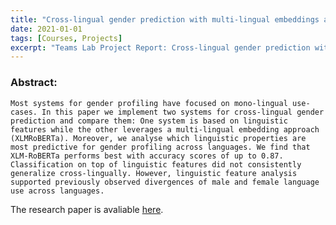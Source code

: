 ```yaml
---
title: "Cross-lingual gender prediction with multi-lingual embeddings and linguistic features"
date: 2021-01-01
tags: [Courses, Projects]
excerpt: "Teams Lab Project Report: Cross-lingual gender prediction with multi-lingual embeddings and linguistic features"
---
```


### Abstract: 


```
Most systems for gender profiling have focused on mono-lingual use-cases. In this paper we implement two systems for cross-lingual gender prediction and compare them: One system is based on linguistic features while the other leverages a multi-lingual embedding approach (XLMRoBERTa). Moreover, we analyse which linguistic properties are most predictive for gender profiling across languages. We find that XLM-RoBERTa performs best with accuracy scores of up to 0.87. Classification on top of linguistic features did not consistently generalize cross-lingually. However, linguistic feature analysis supported previously observed divergences of male and female language use across languages.
```
The research paper is avaliable [here](https://Faizan-E-Mustafa.github.io/pdfs/TeamsLab/xlingual_gender_prediction.pdf).